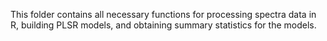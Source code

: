 This folder contains all necessary functions for processing spectra data in R, building PLSR models, and obtaining summary statistics for the models.
